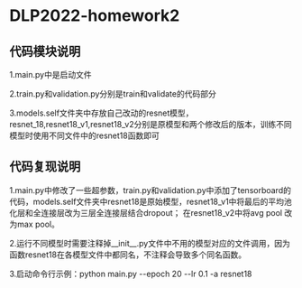 # DLP2022-homework2
## 代码模块说明
1.main.py中是启动文件  

2.train.py和validation.py分别是train和validate的代码部分  

3.models.self文件夹中存放自己改动的resnet模型，resnet_18,resnet18_v1,resnet18_v2分别是原模型和两个修改后的版本，训练不同模型时使用不同文件中的resnet18函数即可     

## 代码复现说明
1.main.py中修改了一些超参数，train.py和validation.py中添加了tensorboard的代码，models.self文件夹中resnet18是原始模型，resnet18_v1中将最后的平均池化层和全连接层改为三层全连接层结合dropout；  在resnet18_v2中将avg pool 改为max pool。  

2.运行不同模型时需要注释掉__init__.py文件中不用的模型对应的文件调用，因为函数resnet18在各模型文件中都同名，不注释会导致多个同名函数。   

3.启动命令行示例：python main.py --epoch 20 --lr 0.1 -a resnet18    

